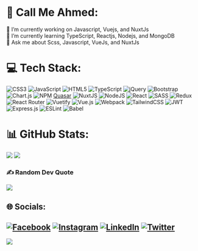 # 💫 Call Me Ahmed:
🔭 I’m currently working on Javascript, Vuejs, and NuxtJs<br>🌱 I’m currently learning TypeScript, Reactjs, Nodejs, and MongoDB<br>💬 Ask me about Scss, Javascript, VueJs, and NuxtJs<br>

# 💻 Tech Stack:
![CSS3](https://img.shields.io/badge/css3-%231572B6.svg?style=for-the-badge&logo=css3&logoColor=white) ![JavaScript](https://img.shields.io/badge/javascript-%23323330.svg?style=for-the-badge&logo=javascript&logoColor=%23F7DF1E) ![HTML5](https://img.shields.io/badge/html5-%23E34F26.svg?style=for-the-badge&logo=html5&logoColor=white) ![TypeScript](https://img.shields.io/badge/typescript-%23007ACC.svg?style=for-the-badge&logo=typescript&logoColor=white) ![jQuery](https://img.shields.io/badge/jquery-%230769AD.svg?style=for-the-badge&logo=jquery&logoColor=white) ![Bootstrap](https://img.shields.io/badge/bootstrap-%23563D7C.svg?style=for-the-badge&logo=bootstrap&logoColor=white) ![Chart.js](https://img.shields.io/badge/chart.js-F5788D.svg?style=for-the-badge&logo=chart.js&logoColor=white) ![NPM](https://img.shields.io/badge/NPM-%23000000.svg?style=for-the-badge&logo=npm&logoColor=white) [Quasar](https://img.shields.io/badge/Quasar-16B7FB?style=for-the-badge&logo=quasar&logoColor=black) ![NuxtJS](https://img.shields.io/badge/Nuxt-black?style=for-the-badge&logo=nuxt.js&logoColor=white) ![NodeJS](https://img.shields.io/badge/node.js-6DA55F?style=for-the-badge&logo=node.js&logoColor=white) ![React](https://img.shields.io/badge/react-%2320232a.svg?style=for-the-badge&logo=react&logoColor=%2361DAFB) ![SASS](https://img.shields.io/badge/SASS-hotpink.svg?style=for-the-badge&logo=SASS&logoColor=white) ![Redux](https://img.shields.io/badge/redux-%23593d88.svg?style=for-the-badge&logo=redux&logoColor=white) ![React Router](https://img.shields.io/badge/React_Router-CA4245?style=for-the-badge&logo=react-router&logoColor=white) ![Vuetify](https://img.shields.io/badge/Vuetify-1867C0?style=for-the-badge&logo=vuetify&logoColor=AEDDFF) ![Vue.js](https://img.shields.io/badge/vuejs-%2335495e.svg?style=for-the-badge&logo=vuedotjs&logoColor=%234FC08D) ![Webpack](https://img.shields.io/badge/webpack-%238DD6F9.svg?style=for-the-badge&logo=webpack&logoColor=black) ![TailwindCSS](https://img.shields.io/badge/tailwindcss-%2338B2AC.svg?style=for-the-badge&logo=tailwind-css&logoColor=white) ![JWT](https://img.shields.io/badge/JWT-black?style=for-the-badge&logo=JSON%20web%20tokens) ![Express.js](https://img.shields.io/badge/express.js-%23404d59.svg?style=for-the-badge&logo=express&logoColor=%2361DAFB) ![ESLint](https://img.shields.io/badge/ESLint-4B3263?style=for-the-badge&logo=eslint&logoColor=white) ![Babel](https://img.shields.io/badge/Babel-F9DC3e?style=for-the-badge&logo=babel&logoColor=black)
# 📊 GitHub Stats:
![](https://github-readme-stats.vercel.app/api?username=mohsin68&theme=dark&hide_border=true&include_all_commits=true&count_private=true)
![](https://github-readme-streak-stats.herokuapp.com/?user=mohsin68&theme=dark&hide_border=true&include_all_commits=true&count_private=true)
<!-- ![](https://github-readme-stats.vercel.app/api/top-langs/?username=mohsin68&layout=compact&theme=dark&langs_count=10&include_all_commits=true&count_private=true) -->




### ✍️ Random Dev Quote
![](https://quotes-github-readme.vercel.app/api?type=horizontal&theme=dark)

## 🌐 Socials:
[![Facebook](https://img.shields.io/badge/Facebook-%231877F2.svg?logo=Facebook&logoColor=dark)](https://facebook.com/Moohsin07) [![Instagram](https://img.shields.io/badge/Instagram-%23E4405F.svg?logo=Instagram&logoColor=dark)](https://instagram.com/a_mohsin07) [![LinkedIn](https://img.shields.io/badge/LinkedIn-%230077B5.svg?logo=linkedin&logoColor=dark)](https://linkedin.com/in/ahmed-mohsin-1b100b1a2/) [![Twitter](https://img.shields.io/badge/Twitter-%231DA1F2.svg?logo=Twitter&logoColor=dark)](https://twitter.com/Moohsin07) 
---
[![](https://visitcount.itsvg.in/api?id=mohsin68&icon=0&color=0)](https://visitcount.itsvg.in)
